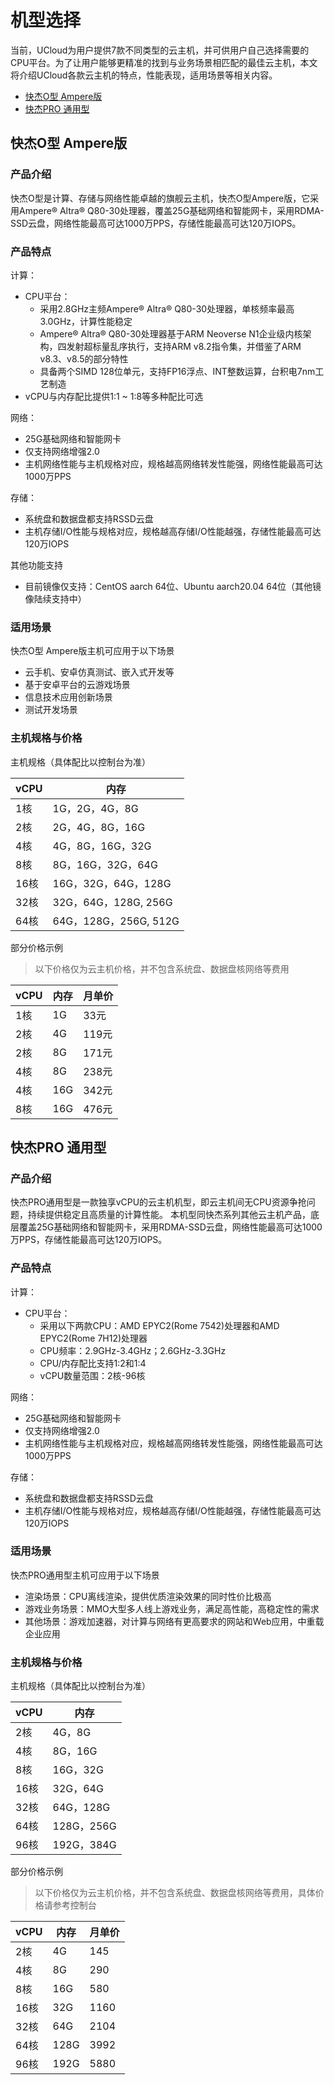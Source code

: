 # 机型选择
当前，UCloud为用户提供7款不同类型的云主机，并可供用户自己选择需要的CPU平台。为了让用户能够更精准的找到与业务场景相匹配的最佳云主机，本文将介绍UCloud各款云主机的特点，性能表现，适用场景等相关内容。 <br>

- [快杰O型 Ampere版](#快杰O型-Ampere版)
- [快杰PRO 通用型](#快杰PRO-通用型)


## 快杰O型 Ampere版
### 产品介绍
快杰O型是计算、存储与网络性能卓越的旗舰云主机，快杰O型Ampere版，它采用Ampere® Altra® Q80-30处理器，覆盖25G基础网络和智能网卡，采用RDMA-SSD云盘，网络性能最高可达1000万PPS，存储性能最高可达120万IOPS。

### 产品特点
计算：
- CPU平台：
  - 采用2.8GHz主频Ampere® Altra® Q80-30处理器，单核频率最高3.0GHz，计算性能稳定
  - Ampere® Altra® Q80-30处理器基于ARM Neoverse N1企业级内核架构，四发射超标量乱序执行，支持ARM v8.2指令集，并借鉴了ARM v8.3、v8.5的部分特性
  - 具备两个SIMD 128位单元，支持FP16浮点、INT整数运算，台积电7nm工艺制造
- vCPU与内存配比提供1:1 ~ 1:8等多种配比可选

网络：
- 25G基础网络和智能网卡
- 仅支持网络增强2.0
- 主机网络性能与主机规格对应，规格越高网络转发性能强，网络性能最高可达1000万PPS

存储：
- 系统盘和数据盘都支持RSSD云盘
- 主机存储I/O性能与规格对应，规格越高存储I/O性能越强，存储性能最高可达120万IOPS

其他功能支持
- 目前镜像仅支持：CentOS aarch 64位、Ubuntu aarch20.04 64位（其他镜像陆续支持中）

### 适用场景
快杰O型 Ampere版主机可应用于以下场景
- 云手机、安卓仿真测试、嵌入式开发等
- 基于安卓平台的云游戏场景
- 信息技术应用创新场景
- 测试开发场景

### 主机规格与价格

主机规格（具体配比以控制台为准）


| vCPU | 内存                 |
| --- | ------------------ |
| 1核  | 1G，2G，4G，8G    |
| 2核  | 2G，4G，8G，16G      |
| 4核  | 4G，8G，16G，32G      |
| 8核  | 8G，16G，32G，64G     |
| 16核 | 16G，32G，64G，128G   |
| 32核 | 32G，64G，128G, 256G |
| 64核 | 64G，128G，256G, 512G   |


部分价格示例
> 以下价格仅为云主机价格，并不包含系统盘、数据盘核网络等费用

| vCPU | 内存               | 月单价 |
| ---  | ------------------ | ---- |
| 1核  | 1G   |  33元 |
| 2核  | 4G   |  119元|
| 2核  | 8G   |  171元|
| 4核  | 8G   |  238元|
| 4核  | 16G  |  342元|
| 8核  | 16G  |  476元|



## 快杰PRO 通用型
### 产品介绍
快杰PRO通用型是一款独享vCPU的云主机机型，即云主机间无CPU资源争抢问题，持续提供稳定且高质量的计算性能。
本机型同快杰系列其他云主机产品，底层覆盖25G基础网络和智能网卡，采用RDMA-SSD云盘，网络性能最高可达1000万PPS，存储性能最高可达120万IOPS。


### 产品特点
计算：
- CPU平台：
  - 采用以下两款CPU：AMD EPYC2(Rome 7542)处理器和AMD EPYC2(Rome 7H12)处理器
  - CPU频率：2.9GHz-3.4GHz；2.6GHz-3.3GHz
  - CPU/内存配比支持1:2和1:4
  - vCPU数量范围：2核-96核


网络：
- 25G基础网络和智能网卡
- 仅支持网络增强2.0
- 主机网络性能与主机规格对应，规格越高网络转发性能强，网络性能最高可达1000万PPS

存储：
- 系统盘和数据盘都支持RSSD云盘
- 主机存储I/O性能与规格对应，规格越高存储I/O性能越强，存储性能最高可达120万IOPS



### 适用场景
快杰PRO通用型主机可应用于以下场景
- 渲染场景：CPU离线渲染，提供优质渲染效果的同时性价比极高
- 游戏业务场景：MMO大型多人线上游戏业务，满足高性能，高稳定性的需求
- 其他场景：游戏加速器，对计算与网络有更高要求的网站和Web应用，中重载企业应用

### 主机规格与价格

主机规格（具体配比以控制台为准）


| vCPU | 内存                 |
| --- | ------------------ |
| 2核  | 4G，8G      |
| 4核  | 8G，16G     |
| 8核  | 16G，32G    |
| 16核 | 32G，64G    |
| 32核 | 64G，128G   |
| 64核 | 128G，256G  |
| 96核 | 192G，384G  |


部分价格示例
> 以下价格仅为云主机价格，并不包含系统盘、数据盘核网络等费用，具体价格请参考控制台

| vCPU  | 内存     | 月单价 |
| ---  | ------- | ----- |
| 2核  | 4G    | 145  |
| 4核  | 8G    | 290  |
| 8核  | 16G   | 580  |
| 16核 | 32G   | 1160 |
| 32核 | 64G   | 2104 |
| 64核 | 128G  | 3992 |
| 96核 | 192G  | 5880 |





